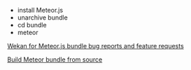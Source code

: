 - install Meteor.js
- unarchive bundle
- cd bundle
- meteor

[Wekan for Meteor.js bundle bug reports and feature requests](https://github.com/wekan/wekan/issues)

[Build Meteor bundle from source](https://github.com/wekan/wekan/wiki/Source)